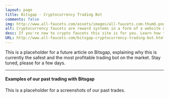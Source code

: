 ```yaml
---
layout: page
title: Bitsgap - Cryptocurrency Trading Bot
comments: false
img: http://www.all-faucets.com/assets/images/all-faucets.com-thumb.png
alt: Cryptocurrency faucets are reward systems in a form of a website or an app that dispense free coins.
desc: If you're new to crypto faucets this site is for you. Learn how to maximize the value of your time and effort while claiming from free bitcoin faucet sites.
URL: http://www.all-faucets.com/bitsgap-cryptocurrency-trading-bot.html
---
```

<link rel="stylesheet" href="https://cdnjs.cloudflare.com/ajax/libs/normalize/5.0.0/normalize.min.css">

This is a placeholder for a future article on Bitsgap, explaining why this is currently the safest and the most profitable trading bot on the market. Stay tuned, please for a few days.

---
#### Examples of our past trading with Bitsgap

This is a placeholder for a screenshots of our past trades.
